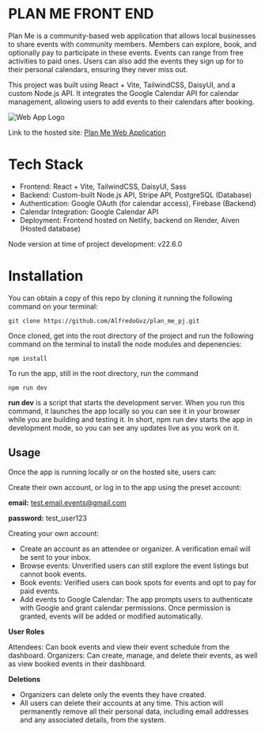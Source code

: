 # PLAN ME FRONT END

Plan Me is a community-based web application that allows local businesses to share events with community members. Members can explore, book, and optionally pay to participate in these events. Events can range from free activities to paid ones. Users can also add the events they sign up for to their personal calendars, ensuring they never miss out.

This project was built using React + Vite, TailwindCSS, DaisyUI, and a custom Node.js API. It integrates the Google Calendar API for calendar management, allowing users to add events to their calendars after booking.

![Web App Logo](https://firebasestorage.googleapis.com/v0/b/bookstore-578c6.appspot.com/o/profileImages%2Flogo.jpg?alt=media&token=c0a0c8bf-e669-4727-90c9-9af4ca1a8e16)

Link to the hosted site: [Plan Me Web Application](https://plan-me-lp.netlify.app/?page=1)

# Tech Stack

- Frontend: React + Vite, TailwindCSS, DaisyUI, Sass
- Backend: Custom-built Node.js API, Stripe API, PostgreSQL (Database)
- Authentication: Google OAuth (for calendar access), Firebase (Backend)
- Calendar Integration: Google Calendar API
- Deployment: Frontend hosted on Netlify, backend on Render, Aiven (Hosted database)

Node version at time of project development: v22.6.0

# Installation

You can obtain a copy of this repo by cloning it running the following command on your terminal:

```
git clone https://github.com/AlfredoGvz/plan_me_pj.git
```

Once cloned, get into the root directory of the project and run the following command on the terminal to install the node modules and depenencies:

```
npm install
```

To run the app, still in the root directory, run the command

```
npm run dev
```

**run dev** is a script that starts the development server. When you run this command, it launches the app locally so you can see it in your browser while you are building and testing it. In short, npm run dev starts the app in development mode, so you can see any updates live as you work on it.

## Usage

Once the app is running locally or on the hosted site, users can:

Create their own account, or log in to the app using the preset account:

**email:** test.email.events@gmail.com

**password:** test_user123

Creating your own account:

- Create an account as an attendee or organizer. A verification email will be sent to your inbox.
- Browse events: Unverified users can still explore the event listings but cannot book events.
- Book events: Verified users can book spots for events and opt to pay for paid events.
- Add events to Google Calendar: The app prompts users to authenticate with Google and grant calendar permissions. Once permission is granted, events will be added or modified automatically.

**User Roles**

Attendees: Can book events and view their event schedule from the dashboard.
Organizers: Can create, manage, and delete their events, as well as view booked events in their dashboard.

**Deletions**

- Organizers can delete only the events they have created.
- All users can delete their accounts at any time. This action will permanently remove all their personal data, including email addresses and any associated details, from the system.
